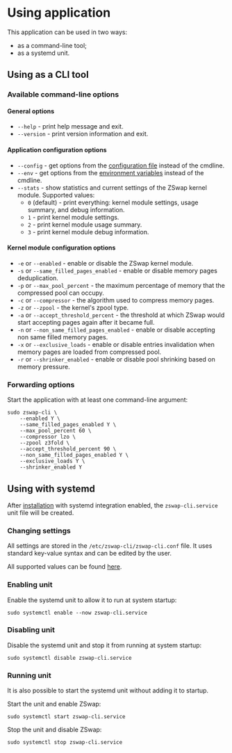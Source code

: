 # Using application

This application can be used in two ways:

  * as a command-line tool;
  * as a systemd unit.

## Using as a CLI tool

### Available command-line options

#### General options

  * `--help` - print help message and exit.
  * `--version` - print version information and exit.

#### Application configuration options

  * `--config` - get options from the [configuration file](configuration-files.md) instead of the cmdline.
  * `--env` - get options from the [environment variables](environment-options.md) instead of the cmdline.
  * `--stats` - show statistics and current settings of the ZSwap kernel module. Supported values:
    * `0` (default) - print everything: kernel module settings, usage summary, and debug information.
    * `1` - print kernel module settings.
    * `2` - print kernel module usage summary.
    * `3` - print kernel module debug information.

#### Kernel module configuration options

  * `-e` or `--enabled` - enable or disable the ZSwap kernel module.
  * `-s` or `--same_filled_pages_enabled` - enable or disable memory pages deduplication.
  * `-p` or `--max_pool_percent` - the maximum percentage of memory that the compressed pool can occupy.
  * `-c` or `--compressor` - the algorithm used to compress memory pages.
  * `-z` or `--zpool` - the kernel's zpool type.
  * `-a` or `--accept_threshold_percent` - the threshold at which ZSwap would start accepting pages again after it became full.
  * `-n` or `--non_same_filled_pages_enabled` - enable or disable accepting non same filled memory pages.
  * `-x` or `--exclusive_loads` - enable or disable entries invalidation when memory pages are loaded from compressed pool.
  * `-r` or `--shrinker_enabled` - enable or disable pool shrinking based on memory pressure.

### Forwarding options

Start the application with at least one command-line argument:

```
sudo zswap-cli \
    --enabled Y \
    --same_filled_pages_enabled Y \
    --max_pool_percent 60 \
    --compressor lzo \
    --zpool z3fold \
    --accept_threshold_percent 90 \
    --non_same_filled_pages_enabled Y \
    --exclusive_loads Y \
    --shrinker_enabled Y
```

## Using with systemd

After [installation](installation.md) with systemd integration enabled, the `zswap-cli.service` unit file will be created.

### Changing settings

All settings are stored in the `/etc/zswap-cli/zswap-cli.conf` file. It uses standard key-value syntax and can be edited by the user.

All supported values can be found [here](configuration-files.md).

### Enabling unit

Enable the systemd unit to allow it to run at system startup:

```
sudo systemctl enable --now zswap-cli.service
```

### Disabling unit

Disable the systemd unit and stop it from running at system startup:

```
sudo systemctl disable zswap-cli.service
```

### Running unit

It is also possible to start the systemd unit without adding it to startup.

Start the unit and enable ZSwap:

```
sudo systemctl start zswap-cli.service
```

Stop the unit and disable ZSwap:

```
sudo systemctl stop zswap-cli.service
```
